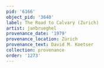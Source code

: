 ```yaml
---
pid: '6166'
object_pid: '3640'
label: The Road to Calvary (Zurich)
artist: janbrueghel
provenance_date: '1979'
provenance_location: Zürich
provenance_text: David M. Koetser
collection: provenance
order: '1273'
---
```

